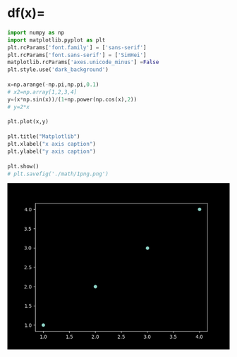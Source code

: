 # df(x)=


```python {cmd=true matplotlib=true}
import numpy as np
import matplotlib.pyplot as plt
plt.rcParams['font.family'] = ['sans-serif']
plt.rcParams['font.sans-serif'] = ['SimHei']
matplotlib.rcParams['axes.unicode_minus'] =False
plt.style.use('dark_background')

x=np.arange(-np.pi,np.pi,0.1)
# x2=np.array[1,2,3,4]
y=(x*np.sin(x))/(1+np.power(np.cos(x),2))
# y=2*x

plt.plot(x,y)

plt.title("Matplotlib") 
plt.xlabel("x axis caption") 
plt.ylabel("y axis caption") 

plt.show()
# plt.savefig('./math/1png.png')
```
<img src="./math/1png.png" width="600px"/>

